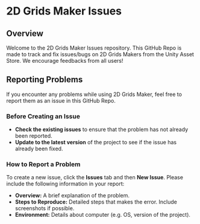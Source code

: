 # 2D Grids Maker Issues

## Overview
Welcome to the 2D Grids Maker Issues repository. This GitHub Repo is made to track and fix issues/bugs on 2D Grids Makers from the Unity Asset Store. We encourage feedbacks from all users!

## Reporting Problems
If you encounter any problems while using 2D Grids Maker, feel free to report them as an issue in this GitHub Repo. 

### Before Creating an Issue
- **Check the existing issues** to ensure that the problem has not already been reported.
- **Update to the latest version** of the project to see if the issue has already been fixed.

### How to Report a Problem
To create a new issue, click the **Issues** tab and then **New Issue**. Please include the following information in your report:
- **Overview:** A brief explanation of the problem.
- **Steps to Reproduce:** Detailed steps that makes the error. Include screenshots if possible.
- **Environment:** Details about computer (e.g. OS, version of the project).
